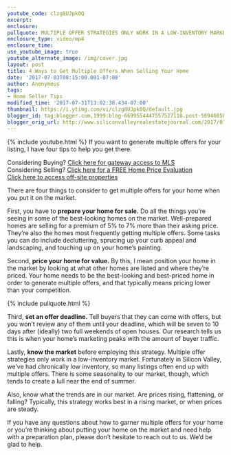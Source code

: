 ```yaml
---
youtube_code: clzg8UJpk0Q
excerpt:
enclosure:
pullquote: MULTIPLE OFFER STRATEGIES ONLY WORK IN A LOW-INVENTORY MARKET.
enclosure_type: video/mp4
enclosure_time:
use_youtube_image: true
youtube_alternate_image: /img/cover.jpg
layout: post
title: 4 Ways to Get Multiple Offers When Selling Your Home
date: '2017-07-03T08:15:00.001-07:00'
author: Anonymous
tags:
- Home Seller Tips
modified_time: '2017-07-31T13:02:30.434-07:00'
thumbnail: https://i.ytimg.com/vi/clzg8UJpk0Q/default.jpg
blogger_id: tag:blogger.com,1999:blog-6699554447557527118.post-569468587231511989
blogger_orig_url: http://www.siliconvalleyrealestatejournal.com/2017/07/4-ways-to-get-multiple-offers-when.html
---
```

{% include youtube.html %}
If you want to generate multiple offers for your listing, I have four tips to help you get there.

<div class="post-cta">
Considering Buying? <a href="http://www.siliconvalleyrealestatesearch.com/?utm_source=BLOG&utm_campaign=Video+Blog&utm_medium=referral" target="_blank">Click here for gateway access to MLS</a><br>
Considering Selling? <a href="http://www.siliconvalleyrealestatesearch.com/home-valuation/?utm_source=VYRAL&utm_campaign=Vyral+Emails+&utm_medium=referral" target="_blank">Click here for a FREE Home Price Evaluation</a><br>
<a href="https://www.siliconvalleyrealestatesearch.com/off-market-list/" target="_blank">Click here to access off-site properties</a>
</div>

There are four things to consider to get multiple offers for your home when you put it on the market.

First, you have to **prepare your home for sale.** Do all the things you’re seeing in some of the best-looking homes on the market. Well-prepared homes are selling for a premium of 5% to 7% more than their asking price. They’re also the homes most frequently getting multiple offers. Some tasks you can do include decluttering, sprucing up your curb appeal and landscaping, and touching up on your home’s painting.

Second, **price your home for value.** By this, I mean position your home in the market by looking at what other homes are listed and where they’re priced. Your home needs to be the best-looking and best-priced home in order to generate multiple offers, and that typically means pricing lower than your competition.

{% include pullquote.html %}

Third, **set an offer deadline.** Tell buyers that they can come with offers, but you won’t review any of them until your deadline, which will be seven to 10 days after (ideally) two full weekends of open houses. Our research tells us this is when your home’s marketing peaks with the amount of buyer traffic.

Lastly, **know the market** before employing this strategy. Multiple offer strategies only work in a low-inventory market. Fortunately in Silicon Valley, we’ve had chronically low inventory, so many listings often end up with multiple offers. There is some seasonality to our market, though, which tends to create a lull near the end of summer.

Also, know what the trends are in our market. Are prices rising, flattening, or falling? Typically, this strategy works best in a rising market, or when prices are steady.

If you have any questions about how to garner multiple offers for your home or you’re thinking about putting your home on the market and need help with a preparation plan, please don’t hesitate to reach out to us. We’d be glad to help.
